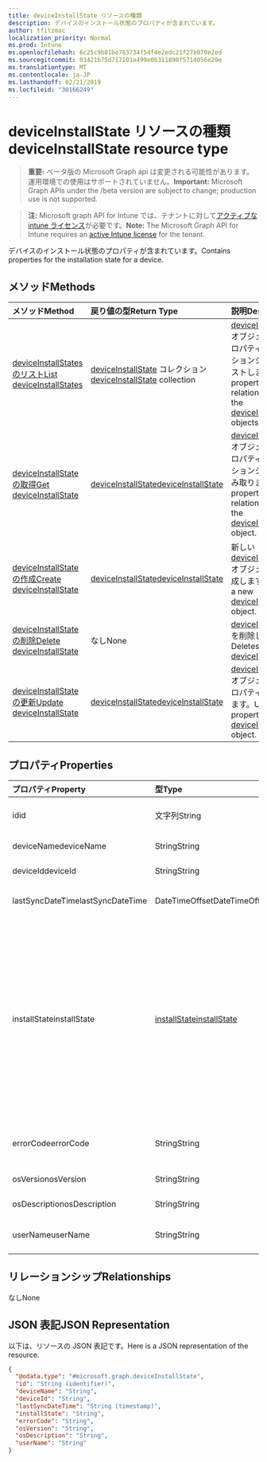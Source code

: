 ```yaml
---
title: deviceInstallState リソースの種類
description: デバイスのインストール状態のプロパティが含まれています。
author: tfitzmac
localization_priority: Normal
ms.prod: Intune
ms.openlocfilehash: 6c25c9b81be783734f54f4e2edc21f27b070e2ed
ms.sourcegitcommit: 03421b75d717101a499e0b311890f5714056e29e
ms.translationtype: MT
ms.contentlocale: ja-JP
ms.lasthandoff: 02/21/2019
ms.locfileid: "30166249"
---
```

# <a name="deviceinstallstate-resource-type"></a><span data-ttu-id="34c04-103">deviceInstallState リソースの種類</span><span class="sxs-lookup"><span data-stu-id="34c04-103">deviceInstallState resource type</span></span>

> <span data-ttu-id="34c04-104">**重要:** ベータ版の Microsoft Graph api は変更される可能性があります。運用環境での使用はサポートされていません。</span><span class="sxs-lookup"><span data-stu-id="34c04-104">**Important:** Microsoft Graph APIs under the /beta version are subject to change; production use is not supported.</span></span>

> <span data-ttu-id="34c04-105">**注:** Microsoft graph API for Intune では、テナントに対して[アクティブな intune ライセンス](https://go.microsoft.com/fwlink/?linkid=839381)が必要です。</span><span class="sxs-lookup"><span data-stu-id="34c04-105">**Note:** The Microsoft Graph API for Intune requires an [active Intune license](https://go.microsoft.com/fwlink/?linkid=839381) for the tenant.</span></span>

<span data-ttu-id="34c04-106">デバイスのインストール状態のプロパティが含まれています。</span><span class="sxs-lookup"><span data-stu-id="34c04-106">Contains properties for the installation state for a device.</span></span>

## <a name="methods"></a><span data-ttu-id="34c04-107">メソッド</span><span class="sxs-lookup"><span data-stu-id="34c04-107">Methods</span></span>
|<span data-ttu-id="34c04-108">メソッド</span><span class="sxs-lookup"><span data-stu-id="34c04-108">Method</span></span>|<span data-ttu-id="34c04-109">戻り値の型</span><span class="sxs-lookup"><span data-stu-id="34c04-109">Return Type</span></span>|<span data-ttu-id="34c04-110">説明</span><span class="sxs-lookup"><span data-stu-id="34c04-110">Description</span></span>|
|:---|:---|:---|
|[<span data-ttu-id="34c04-111">deviceInstallStates のリスト</span><span class="sxs-lookup"><span data-stu-id="34c04-111">List deviceInstallStates</span></span>](../api/intune-books-deviceinstallstate-list.md)|<span data-ttu-id="34c04-112">[deviceInstallState](../resources/intune-books-deviceinstallstate.md) コレクション</span><span class="sxs-lookup"><span data-stu-id="34c04-112">[deviceInstallState](../resources/intune-books-deviceinstallstate.md) collection</span></span>|<span data-ttu-id="34c04-113">[deviceInstallState](../resources/intune-books-deviceinstallstate.md) オブジェクトのプロパティとリレーションシップをリストします。</span><span class="sxs-lookup"><span data-stu-id="34c04-113">List properties and relationships of the [deviceInstallState](../resources/intune-books-deviceinstallstate.md) objects.</span></span>|
|[<span data-ttu-id="34c04-114">deviceInstallState の取得</span><span class="sxs-lookup"><span data-stu-id="34c04-114">Get deviceInstallState</span></span>](../api/intune-books-deviceinstallstate-get.md)|[<span data-ttu-id="34c04-115">deviceInstallState</span><span class="sxs-lookup"><span data-stu-id="34c04-115">deviceInstallState</span></span>](../resources/intune-books-deviceinstallstate.md)|<span data-ttu-id="34c04-116">[deviceInstallState](../resources/intune-books-deviceinstallstate.md) オブジェクトのプロパティとリレーションシップを読み取ります。</span><span class="sxs-lookup"><span data-stu-id="34c04-116">Read properties and relationships of the [deviceInstallState](../resources/intune-books-deviceinstallstate.md) object.</span></span>|
|[<span data-ttu-id="34c04-117">deviceInstallState の作成</span><span class="sxs-lookup"><span data-stu-id="34c04-117">Create deviceInstallState</span></span>](../api/intune-books-deviceinstallstate-create.md)|[<span data-ttu-id="34c04-118">deviceInstallState</span><span class="sxs-lookup"><span data-stu-id="34c04-118">deviceInstallState</span></span>](../resources/intune-books-deviceinstallstate.md)|<span data-ttu-id="34c04-119">新しい [deviceInstallState](../resources/intune-books-deviceinstallstate.md) オブジェクトを作成します。</span><span class="sxs-lookup"><span data-stu-id="34c04-119">Create a new [deviceInstallState](../resources/intune-books-deviceinstallstate.md) object.</span></span>|
|[<span data-ttu-id="34c04-120">deviceInstallState の削除</span><span class="sxs-lookup"><span data-stu-id="34c04-120">Delete deviceInstallState</span></span>](../api/intune-books-deviceinstallstate-delete.md)|<span data-ttu-id="34c04-121">なし</span><span class="sxs-lookup"><span data-stu-id="34c04-121">None</span></span>|<span data-ttu-id="34c04-122">[deviceInstallState](../resources/intune-books-deviceinstallstate.md) を削除します。</span><span class="sxs-lookup"><span data-stu-id="34c04-122">Deletes a [deviceInstallState](../resources/intune-books-deviceinstallstate.md).</span></span>|
|[<span data-ttu-id="34c04-123">deviceInstallState の更新</span><span class="sxs-lookup"><span data-stu-id="34c04-123">Update deviceInstallState</span></span>](../api/intune-books-deviceinstallstate-update.md)|[<span data-ttu-id="34c04-124">deviceInstallState</span><span class="sxs-lookup"><span data-stu-id="34c04-124">deviceInstallState</span></span>](../resources/intune-books-deviceinstallstate.md)|<span data-ttu-id="34c04-125">[deviceInstallState](../resources/intune-books-deviceinstallstate.md) オブジェクトのプロパティを更新します。</span><span class="sxs-lookup"><span data-stu-id="34c04-125">Update the properties of a [deviceInstallState](../resources/intune-books-deviceinstallstate.md) object.</span></span>|

## <a name="properties"></a><span data-ttu-id="34c04-126">プロパティ</span><span class="sxs-lookup"><span data-stu-id="34c04-126">Properties</span></span>
|<span data-ttu-id="34c04-127">プロパティ</span><span class="sxs-lookup"><span data-stu-id="34c04-127">Property</span></span>|<span data-ttu-id="34c04-128">型</span><span class="sxs-lookup"><span data-stu-id="34c04-128">Type</span></span>|<span data-ttu-id="34c04-129">説明</span><span class="sxs-lookup"><span data-stu-id="34c04-129">Description</span></span>|
|:---|:---|:---|
|<span data-ttu-id="34c04-130">id</span><span class="sxs-lookup"><span data-stu-id="34c04-130">id</span></span>|<span data-ttu-id="34c04-131">文字列</span><span class="sxs-lookup"><span data-stu-id="34c04-131">String</span></span>|<span data-ttu-id="34c04-132">エンティティのキー。</span><span class="sxs-lookup"><span data-stu-id="34c04-132">Key of the entity.</span></span>|
|<span data-ttu-id="34c04-133">deviceName</span><span class="sxs-lookup"><span data-stu-id="34c04-133">deviceName</span></span>|<span data-ttu-id="34c04-134">String</span><span class="sxs-lookup"><span data-stu-id="34c04-134">String</span></span>|<span data-ttu-id="34c04-135">デバイス名。</span><span class="sxs-lookup"><span data-stu-id="34c04-135">Device name.</span></span>|
|<span data-ttu-id="34c04-136">deviceId</span><span class="sxs-lookup"><span data-stu-id="34c04-136">deviceId</span></span>|<span data-ttu-id="34c04-137">String</span><span class="sxs-lookup"><span data-stu-id="34c04-137">String</span></span>|<span data-ttu-id="34c04-138">デバイス ID。</span><span class="sxs-lookup"><span data-stu-id="34c04-138">Device Id.</span></span>|
|<span data-ttu-id="34c04-139">lastSyncDateTime</span><span class="sxs-lookup"><span data-stu-id="34c04-139">lastSyncDateTime</span></span>|<span data-ttu-id="34c04-140">DateTimeOffset</span><span class="sxs-lookup"><span data-stu-id="34c04-140">DateTimeOffset</span></span>|<span data-ttu-id="34c04-141">最後の同期日時。</span><span class="sxs-lookup"><span data-stu-id="34c04-141">Last sync date and time.</span></span>|
|<span data-ttu-id="34c04-142">installState</span><span class="sxs-lookup"><span data-stu-id="34c04-142">installState</span></span>|[<span data-ttu-id="34c04-143">installState</span><span class="sxs-lookup"><span data-stu-id="34c04-143">installState</span></span>](../resources/intune-books-installstate.md)|<span data-ttu-id="34c04-144">電子ブックのインストールの状態。</span><span class="sxs-lookup"><span data-stu-id="34c04-144">The install state of the eBook.</span></span> <span data-ttu-id="34c04-145">可能な値は、`notApplicable`、`installed`、`failed`、`notInstalled`、`uninstallFailed`、`unknown` です。</span><span class="sxs-lookup"><span data-stu-id="34c04-145">Possible values are: `notApplicable`, `installed`, `failed`, `notInstalled`, `uninstallFailed`, `unknown`.</span></span>|
|<span data-ttu-id="34c04-146">errorCode</span><span class="sxs-lookup"><span data-stu-id="34c04-146">errorCode</span></span>|<span data-ttu-id="34c04-147">String</span><span class="sxs-lookup"><span data-stu-id="34c04-147">String</span></span>|<span data-ttu-id="34c04-148">インストール失敗のエラー コード。</span><span class="sxs-lookup"><span data-stu-id="34c04-148">The error code for install failures.</span></span>|
|<span data-ttu-id="34c04-149">osVersion</span><span class="sxs-lookup"><span data-stu-id="34c04-149">osVersion</span></span>|<span data-ttu-id="34c04-150">String</span><span class="sxs-lookup"><span data-stu-id="34c04-150">String</span></span>|<span data-ttu-id="34c04-151">OS バージョン。</span><span class="sxs-lookup"><span data-stu-id="34c04-151">OS Version.</span></span>|
|<span data-ttu-id="34c04-152">osDescription</span><span class="sxs-lookup"><span data-stu-id="34c04-152">osDescription</span></span>|<span data-ttu-id="34c04-153">String</span><span class="sxs-lookup"><span data-stu-id="34c04-153">String</span></span>|<span data-ttu-id="34c04-154">OS の説明。</span><span class="sxs-lookup"><span data-stu-id="34c04-154">OS Description.</span></span>|
|<span data-ttu-id="34c04-155">userName</span><span class="sxs-lookup"><span data-stu-id="34c04-155">userName</span></span>|<span data-ttu-id="34c04-156">String</span><span class="sxs-lookup"><span data-stu-id="34c04-156">String</span></span>|<span data-ttu-id="34c04-157">デバイスのユーザー名です。</span><span class="sxs-lookup"><span data-stu-id="34c04-157">Device User Name.</span></span>|

## <a name="relationships"></a><span data-ttu-id="34c04-158">リレーションシップ</span><span class="sxs-lookup"><span data-stu-id="34c04-158">Relationships</span></span>
<span data-ttu-id="34c04-159">なし</span><span class="sxs-lookup"><span data-stu-id="34c04-159">None</span></span>

## <a name="json-representation"></a><span data-ttu-id="34c04-160">JSON 表記</span><span class="sxs-lookup"><span data-stu-id="34c04-160">JSON Representation</span></span>
<span data-ttu-id="34c04-161">以下は、リソースの JSON 表記です。</span><span class="sxs-lookup"><span data-stu-id="34c04-161">Here is a JSON representation of the resource.</span></span>
<!-- {
  "blockType": "resource",
  "keyProperty": "id",
  "@odata.type": "microsoft.graph.deviceInstallState"
}
-->
``` json
{
  "@odata.type": "#microsoft.graph.deviceInstallState",
  "id": "String (identifier)",
  "deviceName": "String",
  "deviceId": "String",
  "lastSyncDateTime": "String (timestamp)",
  "installState": "String",
  "errorCode": "String",
  "osVersion": "String",
  "osDescription": "String",
  "userName": "String"
}
```




